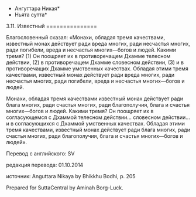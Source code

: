 * Ангуттара Никая*
* Ньята сутта*

3\.11\. Известный
\=\=\=\=\=\=\=\=\=\=\=\=\=\=\=

Благословенный сказал: «Монахи, обладая тремя качествами, известный монах действует ради вреда многих, ради несчастья многих, ради погибели, вреда и несчастья многих—богов и людей\. Какими тремя? \(1\) Он поощряет их в противоречащем Дхамме телесном действии, \(2\) в противоречащем Дхамме словесном действии, \(3\) и в противоречащих Дхамме умственных качествах\. Обладая этими тремя качествами, известный монах действует ради вреда многих, ради несчастья многих, ради погибели, вреда и несчастья многих—богов и людей\.

Монахи, обладая тремя качествами известный монах действует ради блага многих, ради счастья многих, ради благополучия, блага и счастья многих—богов и людей\. Какими тремя? Он поощряет их в согласующемся с Дхаммой телесном действии… словесном действии… и в согласующихся с Дхаммой умственных качествах\. Обладая этими тремя качествами, известный монах действует ради блага многих, ради счастья многих, ради благополучия, блага и счастья многих—богов и людей»\.

Перевод с английского: SV

редакция перевода: 01\.10\.2014

источник: Anguttara Nikaya by Bhikkhu Bodhi, p\. 205

Prepared for SuttaCentral by Aminah Borg\-Luck\.